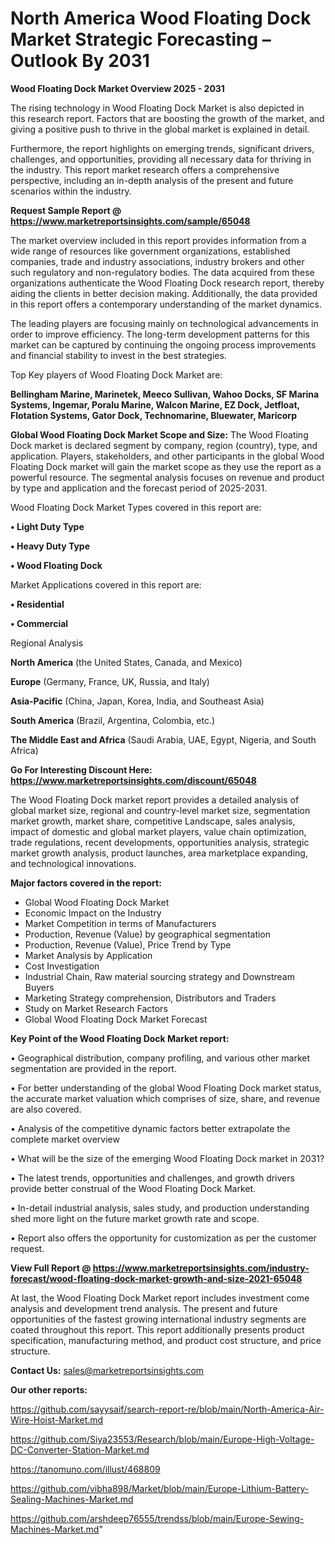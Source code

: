 # North America Wood Floating Dock Market Strategic Forecasting – Outlook By 2031

<Strong> Wood Floating Dock Market Overview 2025 - 2031</strong>

The rising technology in Wood Floating Dock Market is also depicted in this research report. Factors that are boosting the growth of the market, and giving a positive push to thrive in the global market is explained in detail.

Furthermore, the report highlights on emerging trends, significant drivers, challenges, and opportunities, providing all necessary data for thriving in the industry. This report market research offers a comprehensive perspective, including an in-depth analysis of the present and future scenarios within the industry.

<strong>Request Sample Report @ <a href=https://www.marketreportsinsights.com/sample/65048>https://www.marketreportsinsights.com/sample/65048</a></strong>

The market overview included in this report provides information from a wide range of resources like government organizations, established companies, trade and industry associations, industry brokers and other such regulatory and non-regulatory bodies. The data acquired from these organizations authenticate the Wood Floating Dock research report, thereby aiding the clients in better decision making. Additionally, the data provided in this report offers a contemporary understanding of the market dynamics.

The leading players are focusing mainly on technological advancements in order to improve efficiency. The long-term development patterns for this market can be captured by continuing the ongoing process improvements and financial stability to invest in the best strategies.

Top Key players of Wood Floating Dock Market are:

<strong>Bellingham Marine, Marinetek, Meeco Sullivan, Wahoo Docks, SF Marina Systems, Ingemar, Poralu Marine, Walcon Marine, EZ Dock, Jetfloat, Flotation Systems, Gator Dock, Technomarine, Bluewater, Maricorp</strong>

<strong><b>Global Wood Floating Dock Market Scope and Size:</b></strong>
The Wood Floating Dock market is declared segment by company, region (country), type, and application. Players, stakeholders, and other participants in the global Wood Floating Dock market will gain the market scope as they use the report as a powerful resource. The segmental analysis focuses on revenue and product by type and application and the forecast period of 2025-2031.

Wood Floating Dock Market Types covered in this report are:

<strong>• Light Duty Type

• Heavy Duty Type

• Wood Floating Dock</strong>

Market Applications covered in this report are:

<strong>• Residential

• Commercial</strong> 

Regional Analysis

<strong>North America</strong> (the United States, Canada, and Mexico)

<strong>Europe</strong> (Germany, France, UK, Russia, and Italy)

<strong>Asia-Pacific</strong> (China, Japan, Korea, India, and Southeast Asia)

<strong>South America</strong> (Brazil, Argentina, Colombia, etc.)

<strong>The Middle East and Africa</strong> (Saudi Arabia, UAE, Egypt, Nigeria, and South Africa)

<strong>Go For Interesting Discount Here: <a href=https://www.marketreportsinsights.com/discount/65048>https://www.marketreportsinsights.com/discount/65048</a></strong>

The Wood Floating Dock market report provides a detailed analysis of global market size, regional and country-level market size, segmentation market growth, market share, competitive Landscape, sales analysis, impact of domestic and global market players, value chain optimization, trade regulations, recent developments, opportunities analysis, strategic market growth analysis, product launches, area marketplace expanding, and technological innovations.

<strong><b>Major factors covered in the report:</b></strong>
<ul>
  <li>Global Wood Floating Dock Market </li>
  <li>Economic Impact on the Industry</li>
  <li>Market Competition in terms of Manufacturers</li>
  <li>Production, Revenue (Value) by geographical segmentation</li>
  <li>Production, Revenue (Value), Price Trend by Type</li>
  <li>Market Analysis by Application</li>
  <li>Cost Investigation</li>
  <li>Industrial Chain, Raw material sourcing strategy and Downstream Buyers</li>
  <li>Marketing Strategy comprehension, Distributors and Traders</li>
  <li>Study on Market Research Factors</li>
  <li>Global Wood Floating Dock Market Forecast</li>
</ul>

<strong><b>Key Point of the Wood Floating Dock Market report:</b></strong>

• Geographical distribution, company profiling, and various other market segmentation are provided in the report.

• For better understanding of the global Wood Floating Dock market status, the accurate market valuation which comprises of size, share, and revenue are also covered.

• Analysis of the competitive dynamic factors better extrapolate the complete market overview

• What will be the size of the emerging Wood Floating Dock market in 2031?

• The latest trends, opportunities and challenges, and growth drivers provide better construal of the Wood Floating Dock Market.

• In-detail industrial analysis, sales study, and production understanding shed more light on the future market growth rate and scope.

• Report also offers the opportunity for customization as per the customer request.

<strong><b>View Full Report @ <a href=https://www.marketreportsinsights.com/industry-forecast/wood-floating-dock-market-growth-and-size-2021-65048>https://www.marketreportsinsights.com/industry-forecast/wood-floating-dock-market-growth-and-size-2021-65048</a></b></strong>


At last, the Wood Floating Dock Market report includes investment come analysis and development trend analysis. The present and future opportunities of the fastest growing international industry segments are coated throughout this report. This report additionally presents product specification, manufacturing method, and product cost structure, and price structure.

<strong>Contact Us:</strong>
sales@marketreportsinsights.com

<strong>Our other reports:</strong>

<a href=https://github.com/sayysaif/search-report-re/blob/main/North-America-Air-Wire-Hoist-Market.md>https://github.com/sayysaif/search-report-re/blob/main/North-America-Air-Wire-Hoist-Market.md</a>

<a href=https://github.com/Siya23553/Research/blob/main/Europe-High-Voltage-DC-Converter-Station-Market.md>https://github.com/Siya23553/Research/blob/main/Europe-High-Voltage-DC-Converter-Station-Market.md</a>

<a href=https://tanomuno.com/illust/468809>https://tanomuno.com/illust/468809</a>

<a href=https://github.com/vibha898/Market/blob/main/Europe-Lithium-Battery-Sealing-Machines-Market.md>https://github.com/vibha898/Market/blob/main/Europe-Lithium-Battery-Sealing-Machines-Market.md</a>

<a href=https://github.com/arshdeep76555/trendss/blob/main/Europe-Sewing-Machines-Market.md>https://github.com/arshdeep76555/trendss/blob/main/Europe-Sewing-Machines-Market.md</a>"
